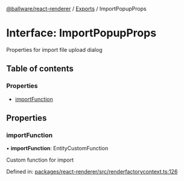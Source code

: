 [@ballware/react-renderer](../README.md) / [Exports](../modules.md) / ImportPopupProps

# Interface: ImportPopupProps

Properties for import file upload dialog

## Table of contents

### Properties

- [importFunction](importpopupprops.md#importfunction)

## Properties

### importFunction

• **importFunction**: EntityCustomFunction

Custom function for import

Defined in: [packages/react-renderer/src/renderfactorycontext.ts:126](https://github.com/ballware/ballware-client/blob/5f55ce4/packages/react-renderer/src/renderfactorycontext.ts#L126)
